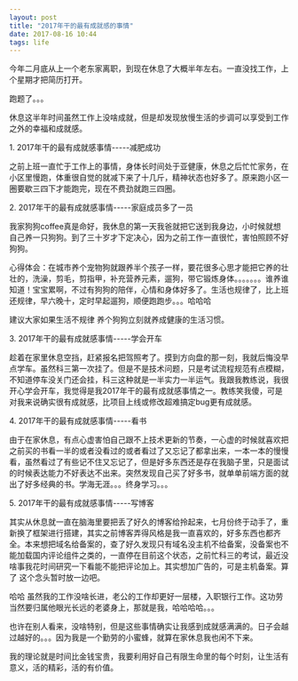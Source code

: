```yaml
---
layout: post
title: "2017年干的最有成就感的事情"
date: 2017-08-16 10:44
tags: life
---
```


今年二月底从上一个老东家离职，到现在休息了大概半年左右。一直没找工作，上个星期才把简历打开。 

跑题了。。。

休息这半年时间虽然工作上没啥成就，但是却发现放慢生活的步调可以享受到工作之外的幸福和成就感。

<p class="stress">1. 2017年干的最有成就感事情-----减肥成功</p>

之前上班一直忙于工作上的事情，身体长时间处于亚健康，休息之后忙忙家务，在小区里慢跑，体重很自觉的就减下来了十几斤，精神状态也好多了。原来跑小区一圈要歇三四下才能跑完，现在不费劲就跑三四圈。

<p class="stress">2. 2017年干的最有成就感事情-----家庭成员多了一员</p>

我家狗狗coffee真是命好，我休息的第一天我爸就把它送到我身边，小时候就想自己养一只狗狗。到了三十岁才下定决心，因为之前工作一直很忙，害怕照顾不好狗狗。

心得体会：在城市养个宠物狗就跟养半个孩子一样，要花很多心思才能把它养的壮壮的，洗澡，剪毛，剪指甲，补充营养元素，遛狗，带它锻炼身体。。。。。。。谁养谁知道！宝宝累啊，不过有狗狗的陪伴，心情和身体好多了。生活也规律了，比上班还规律，早六晚十，定时早起遛狗，顺便跑跑步。。。哈哈哈

建议大家如果生活不规律 养个狗狗立刻就养成健康的生活习惯。

<p class="stress">3. 2017年干的最有成就感事情-----学会开车</p>

趁着在家里休息空挡，赶紧报名把驾照考了。摸到方向盘的那一刻，我就后悔没早点学车。虽然科三第一次挂了。但是不是技术问题，只是考试流程规范有点模糊，不知道停车没关门还会挂，科三这种就是一半实力一半运气。我跟我教练说，我很开心学会开车，我觉得是我2017年干的最有成就感事情之一。教练笑我傻，可是对我来说确实很有成就感，比项目上线或修改超难搞定bug更有成就感。


<p class="stress">4. 2017年干的最有成就感事情-----看书</p>

由于在家休息，有点心虚害怕自己跟不上技术更新的节奏，一心虚的时候就喜欢把之前买的书看一半的或者没看过的或者看过了又忘记了都拿出来，一本一本的慢慢看，虽然看过了有些记不住又忘记了，但是好多东西还是存在我脑子里，只是面试的时候表达能力不好表达不出来。突然发现自己买了好多书，就单单前端方面的就出了好多经典的书。学海无涯。。。终身学习。。。

   
<p class="stress">5. 2017年干的最有成就感事情-----写博客</p>

其实从休息就一直在脑海里要把丢了好久的博客给拎起来，七月份终于动手了，重新换了框架进行搭建，其实之前博客弄得风格是我一直喜欢的，好多东西也都齐全。本来想把域名给备案的，查了好久发现只有域名没主机不给备案，没备案也不能加载国内评论组件之类的，一直停在目前这个状态，之前忙科三的考试，最近没啥事我花时间研究一下看能不能把评论加上。其实想加广告的，可是主机备案。算了 这个念头暂时放一边吧。


哈哈 虽然我的工作没啥长进，老公的工作却更好一层楼，入职银行工作。这功劳当然要归属他眼光长远的老婆身上，那就是我，哈哈哈哈。。。

也许在别人看来，没啥特别，但是这些事情确实让我感到成就感满满的。日子会越过越好的。。。因为我是一个勤劳的小蜜蜂，就算在家休息我也闲不下来。

我的理论就是时间比金钱宝贵，我要利用好自己有限生命里的每个时刻，让生活有意义，活的精彩，活的有价值。
   
